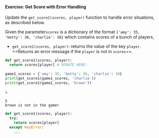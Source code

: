#### Exercise: Get Score with Error Handling

Update the `get_score1(scores, player)` function to handle error situations, as described below.

Given the parameter`scores` is a dictionary of the format `{'amy': 35, 'betty': 36, 'charlie': 30}` which contains scores of a bunch of players,
* `get_score1(scores, player)`: returns the value of the key `player`. ==Returns an error message if the `player` is not in `scores`==.


```python
def get_score1(scores, player):
  return scores[player] # UPDATE HERE!
    
game1_scores = {'amy': 35, 'betty': 36, 'charlie': 30}
print(get_score1(game1_scores, 'charlie'))
print(get_score1(game1_scores, 'brown'))
```
:arrow_heading_down:
```
5
brown is not in the game!
```

<panel type="seamless" header="%%:bulb: Partial solution%%">

```python
def get_score1(scores, player):
  try:
    return scores[player]
  except KeyError:
    ...
```

</panel>